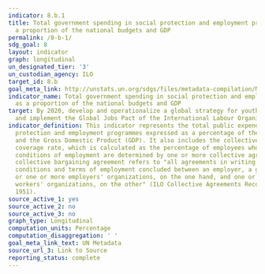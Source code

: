 ```yaml
---
indicator: 8.b.1
title: Total government spending in social protection and employment programmes as
  a proportion of the national budgets and GDP
permalink: /8-b-1/
sdg_goal: 8
layout: indicator
graph: longitudinal
un_designated_tier: '3'
un_custodian_agency: ILO
target_id: 8.b
goal_meta_link: http://unstats.un.org/sdgs/files/metadata-compilation/Metadata-Goal-8.pdf
indicator_name: Total government spending in social protection and employment programmes
  as a proportion of the national budgets and GDP
target: By 2020, develop and operationalize a global strategy for youth employment
  and implement the Global Jobs Pact of the International Labour Organization.
indicator_definition: This indicator represents the total public expenditure in social
  protection and employment programmes expressed as a percentage of the national budget
  and the Gross Domestic Product (GDP). It also includes the collective bargaining
  coverage rate, which is calculated as the percentage of employees whose pay and
  conditions of employment are determined by one or more collective agreements. A
  collective bargaining agreement refers to "all agreements in writing regarding working
  conditions and terms of employment concluded between an employer, a group of employers
  or one or more employers' organizations, on the one hand, and one or more representative
  workers' organizations, on the other" (ILO Collective Agreements Recommendation,
  1951).
source_active_1: yes
source_active_2: no
source_active_3: no
graph_type: Longitudinal
computation_units: Percentage
computation_disaggregation: ' '
goal_meta_link_text: UN Metadata
source_url_3: Link to Source
reporting_status: complete
---
```

